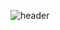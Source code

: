 ![header](https://capsule-render.vercel.app/api?height=200&text=YEON'SGITHUB&type=transparent&fontColor=FFFF00)
